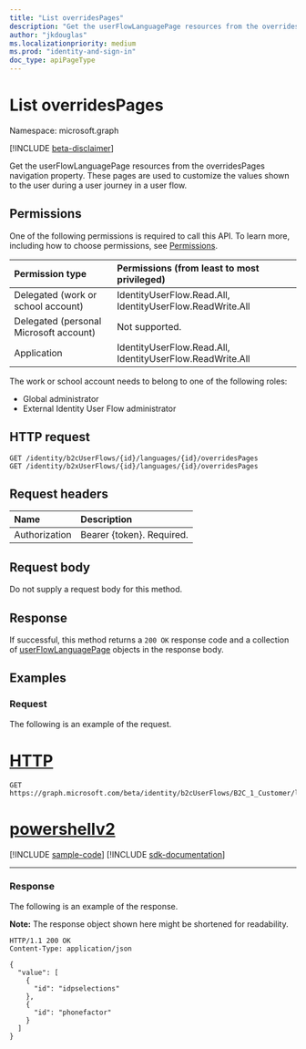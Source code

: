 ```yaml
---
title: "List overridesPages"
description: "Get the userFlowLanguagePage resources from the overridesPages navigation property."
author: "jkdouglas"
ms.localizationpriority: medium
ms.prod: "identity-and-sign-in"
doc_type: apiPageType
---
```


# List overridesPages

Namespace: microsoft.graph

[!INCLUDE [beta-disclaimer](../../includes/beta-disclaimer.md)]

Get the userFlowLanguagePage resources from the overridesPages navigation property. These pages are used to customize the values shown to the user during a user journey in a user flow.

## Permissions

One of the following permissions is required to call this API. To learn more, including how to choose permissions, see [Permissions](/graph/permissions-reference).

|Permission type      | Permissions (from least to most privileged)              |
|:--------------------|:---------------------------------------------------------|
|Delegated (work or school account)|IdentityUserFlow.Read.All, IdentityUserFlow.ReadWrite.All|
|Delegated (personal Microsoft account)| Not supported.|
|Application|IdentityUserFlow.Read.All, IdentityUserFlow.ReadWrite.All|

The work or school account needs to belong to one of the following roles:

* Global administrator
* External Identity User Flow administrator

## HTTP request

<!-- {
  "blockType": "ignored"
}
-->

``` http
GET /identity/b2cUserFlows/{id}/languages/{id}/overridesPages
GET /identity/b2xUserFlows/{id}/languages/{id}/overridesPages
```

## Request headers

|Name|Description|
|:---|:---|
|Authorization|Bearer {token}. Required.|

## Request body

Do not supply a request body for this method.

## Response

If successful, this method returns a `200 OK` response code and a collection of [userFlowLanguagePage](../resources/userflowlanguagepage.md) objects in the response body.

## Examples

### Request

The following is an example of the request.


# [HTTP](#tab/http)
<!-- {
  "blockType": "request",
  "name": "get_userflowlanguagepage_2",
  "sampleKeys": ["B2C_1_Customer","en"]
}
-->

``` http
GET https://graph.microsoft.com/beta/identity/b2cUserFlows/B2C_1_Customer/languages/en/overridesPages
```

# [powershellv2](#tab/powershellv2)
[!INCLUDE [sample-code](../includes/snippets/powershellv2/get-userflowlanguagepage-2-powershellv2-snippets.md)]
[!INCLUDE [sdk-documentation](../includes/snippets/snippets-sdk-documentation-link.md)]

---



### Response

The following is an example of the response.

**Note:** The response object shown here might be shortened for readability.
<!-- {
  "blockType": "response",
  "truncated": true,
  "@odata.type": "Collection(microsoft.graph.userFlowLanguagePage)"
}
-->

``` http
HTTP/1.1 200 OK
Content-Type: application/json

{
  "value": [
    {
      "id": "idpselections"
    },
    {
      "id": "phonefactor"
    }
  ]
}
```
